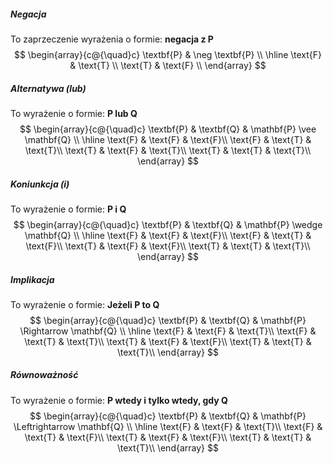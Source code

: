 ##### Negacja
To zaprzeczenie wyrażenia o formie: **negacja z P**
$$
\begin{array}{c@{\quad}c}
\textbf{P} & \neg \textbf{P} \\ \hline
\text{F} & \text{T} \\
\text{T} & \text{F} \\
\end{array}
$$
##### Alternatywa (lub)
To wyrażenie o formie: **P lub Q**
$$
\begin{array}{c@{\quad}c}
\textbf{P} & \textbf{Q} & \mathbf{P} \vee  \mathbf{Q} \\ \hline
\text{F} & \text{F} & \text{F}\\
\text{F} & \text{T} & \text{T}\\
\text{T} & \text{F} & \text{T}\\
\text{T} & \text{T} & \text{T}\\
\end{array}
$$
##### Koniunkcja (i)
To wyrażenie o formie: **P i Q**
$$
\begin{array}{c@{\quad}c}
\textbf{P} & \textbf{Q} & \mathbf{P} \wedge  \mathbf{Q} \\ \hline
\text{F} & \text{F} & \text{F}\\
\text{F} & \text{T} & \text{F}\\
\text{T} & \text{F} & \text{F}\\
\text{T} & \text{T} & \text{T}\\
\end{array}
$$
##### Implikacja
To wyrażenie o formie: **Jeżeli P to Q**
$$
\begin{array}{c@{\quad}c}
\textbf{P} & \textbf{Q} & \mathbf{P} \Rightarrow  \mathbf{Q} \\ \hline
\text{F} & \text{F} & \text{T}\\
\text{F} & \text{T} & \text{T}\\
\text{T} & \text{F} & \text{F}\\
\text{T} & \text{T} & \text{T}\\
\end{array}
$$
##### Równoważność
To wyrażenie o formie: **P wtedy i tylko wtedy, gdy Q**
$$
\begin{array}{c@{\quad}c}
\textbf{P} & \textbf{Q} & \mathbf{P} \Leftrightarrow  \mathbf{Q} \\ \hline
\text{F} & \text{F} & \text{T}\\
\text{F} & \text{T} & \text{F}\\
\text{T} & \text{F} & \text{F}\\
\text{T} & \text{T} & \text{T}\\
\end{array}
$$